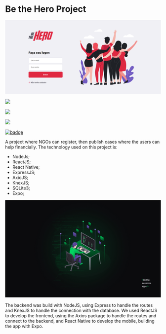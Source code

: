 #  Be the Hero Project

![Image](imgs/login.png)

![](https://img.shields.io/static/v1?label=Backend&message=NodeJS&color=green&style=for-the-badge&logo=Node.JS)

![](https://img.shields.io/static/v1?label=Frontend&message=ReactJS&color=blue&style=for-the-badge&logo=React)

![](https://img.shields.io/static/v1?label=Mobile&message=React%20Native&color=lightblue&style=for-the-badge&logo=React)

[![badge](https://img.shields.io/static/v1?label=APK&message=Install%20the%20app&color=blue&style=for-the-badge&logo=Android)](https://go.aws/3bLvZgC)

A project where NGOs can register, then publish cases where the users can help financially. The technology used on this project is:
 
- NodeJs;
- ReactJS;
- React Native;
- ExpressJS;
- AxioJS;
- KnexJS;
- SQLite3;
- Expo;


 ![Image](imgs/Wallpaper.jpg)


The backend was build with NodeJS, using Express to handle the routes and KnexJS to handle the connection with the database. We used ReactJS to develop the frontend, using the Axios package to handle the routes and connect to the backend, and React Native to develop the mobile, building the app with Expo.



